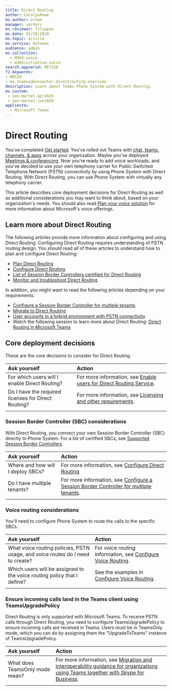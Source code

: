 ```yaml
---
title: Direct Routing
author: CarolynRowe
ms.author: crowe
manager: serdars
ms.reviewer: filippse
ms.date: 01/28/2019
ms.topic: article
ms.service: msteams
audience: admin
ms.collection: 
  - M365-voice
  - m365initiative-voice
search.appverid: MET150
f1.keywords:
- NOCSH
- ms.teamsadmincenter.directrouting.overview
description: Learn about Teams Phone System with Direct Routing.
ms.custom: 
 - seo-marvel-apr2020
 - seo-marvel-jun2020
appliesto: 
  - Microsoft Teams
---
```


# Direct Routing

You've completed [Get started](get-started-with-teams-quick-start.md). You've rolled out Teams with [chat, teams, channels, & apps](deploy-chat-teams-channels-microsoft-teams-landing-page.md) across your organization. Maybe you've deployed [Meetings & conferencing](deploy-meetings-microsoft-teams-landing-page.md). Now you're ready to add voice workloads, and you've decided to use your own telephony carrier for Public Switched Telephone Network (PSTN) connectivity by using Phone System with Direct Routing. With Direct Routing, you can use Phone System with virtually any telephony carrier.

This article describes core deployment decisions for Direct Routing as well as additional considerations you may want to think about, based on your organization's needs. You should also read [Plan your voice solution](cloud-voice-landing-page.md) for more information about Microsoft's voice offerings.

## Learn more about Direct Routing

The following articles provide more information about configuring and using Direct Routing. Configuring Direct Routing requires understanding of PSTN routing design. You should read all of these articles to understand how to plan and configure Direct Routing:

- [Plan Direct Routing](direct-routing-plan.md) 
- [Configure Direct Routing](direct-routing-configure.md)
- [List of Session Border Controllers certified for Direct Routing](direct-routing-border-controllers.md)
- [Monitor and troubleshoot Direct Routing](direct-routing-monitor-and-troubleshoot.md)

In addition, you might want to read the following articles depending on your requirements:

-  [Configure a Session Border Controller for multiple tenants](direct-routing-sbc-multiple-tenants.md)
-  [Migrate to Direct Routing](direct-routing-migrating.md)
-  [User accounts in a hybrid environment with PSTN connectivity](direct-routing-user-accounts-in-a-hybrid-environment.md)
- Watch the following session to learn more about Direct Routing: [Direct Routing in Microsoft Teams](https://aka.ms/teams-direct-routing)

## Core deployment decisions

These are the core decisions to consider for Direct Routing. 

|Ask yourself|Action |
| :------------|:-------|
|For which users will I enable Direct Routing? | For more information, see [Enable users for Direct Routing Service](direct-routing-configure.md). |
Do I have the required licenses for Direct Routing? | For more information, see [Licensing and other requirements](direct-routing-plan.md#licensing-and-other-requirements).
|||

### Session Border Controller (SBC) considerations

With Direct Routing, you connect your own Session Border Controller (SBC) directly to Phone System. For a list of certified SBCs, see [Supported Session Border Controllers](direct-routing-border-controllers.md).

|Ask yourself|Action |
|:------------|:-------|
| Where and how will I deploy SBCs? | For more information, see [Configure Direct Routing](direct-routing-configure.md) | 
Do I have multiple tenants? | For more information, see [Configure a Session Border Controller for multiple tenants](direct-routing-sbc-multiple-tenants.md).|
|||

### Voice routing considerations

You'll need to configure Phone System to route the calls to the specific SBCs.

|Ask yourself|Action |
|:------------|:-------|
| What voice routing policies, PSTN usage, and voice routes do I need to create? | For voice routing  information, see [Configure Voice Routing](direct-routing-configure.md).
| Which users will be assigned to the voice routing policy that I define? | See the examples in [Configure Voice Routing](direct-routing-configure.md). |
|||

### Ensure incoming calls land in the Teams client using TeamsUpgradePolicy

Direct Routing is only supported with Microsoft Teams. To receive PSTN calls through Direct Routing, you need to configure TeamsUpgradePolicy to ensure incoming calls are received in Teams. Users must be in TeamsOnly mode, which you can do by assigning them the "UpgradeToTeams" instance of TeamsUpgradePolicy. 

|Ask yourself|Action |
|:------------|:-------|
|What does TeamsOnly mode mean? | For more information, see [Migration and interoperability guidance for organizations using Teams together with Skype for Business](./migration-interop-guidance-for-teams-with-skype.md).|
|||



